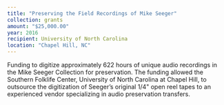 ```yaml
---
title: "Preserving the Field Recordings of Mike Seeger"
collection: grants
amount: "$25,000.00"
year: 2016
recipient: University of North Carolina
location: "Chapel Hill, NC"
---
```


Funding to digitize approximately 622 hours of unique audio recordings in the Mike Seeger Collection for preservation. The funding allowed the Southern Folklife Center, University of North Carolina at Chapel Hill, to outsource the digitization of Seeger’s original 1/4" open reel tapes to an experienced vendor specializing in audio preservation transfers.